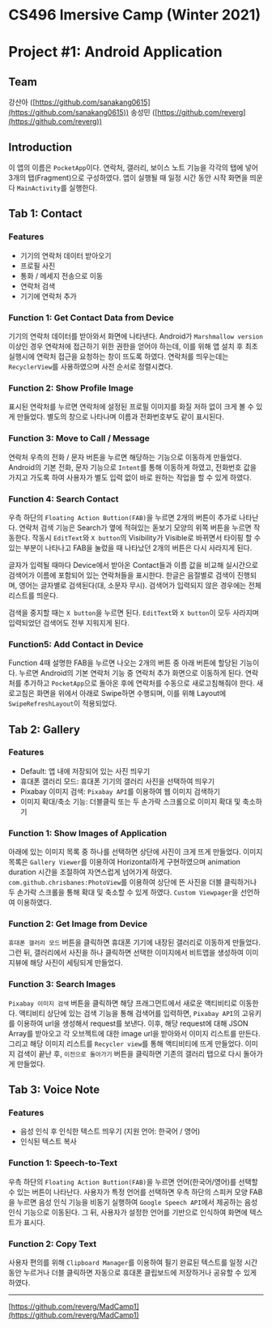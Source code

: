 # CS496 Imersive Camp (Winter 2021)

# Project #1: Android Application

## Team
강산아 ([https://github.com/sanakang0615](https://github.com/sanakang0615))
송성민 ([https://github.com/reverg](https://github.com/reverg))

## Introduction

이 앱의 이름은 `PocketApp`이다. 연락처, 갤러리, 보이스 노트 기능을 각각의 탭에 넣어 3개의 탭(Fragment)으로 구성하였다. 앱이 실행될 때 일정 시간 동안 시작 화면을 띄운다 `MainActivity`를 실행한다.

## Tab 1: Contact

### Features

- 기기의 연락처 데이터 받아오기
- 프로필 사진 
- 통화 / 메세지 전송으로 이동
- 연락처 검색
- 기기에 연락처 추가

### Function 1: Get Contact Data from Device

 기기의 연락처 데이터를 받아와서 화면에 나타낸다. Android가 `Marshmallow version` 이상인 경우 연락처에 접근하기 위한 권한을 얻어야 하는데, 이를 위해 앱 설치 후 최초 실행시에 연락처 접근을 요청하는 창이 뜨도록 하였다. 연락처를 띄우는데는 `RecyclerView`를 사용하였으며 사전 순서로 정렬시켰다. 

### Function 2: Show Profile Image

 표시된 연락처를 누르면 연락처에 설정된 프로필 이미지를 화질 저하 없이 크게 볼 수 있게 만들었다. 별도의 창으로 나타나며 이름과 전화번호부도 같이 표시된다.
 
### Function 3: Move to Call / Message

 연락처 우측의 전화 / 문자 버튼을 누르면 해당하는 기능으로 이동하게 만들었다. Android의 기본 전화, 문자 기능으로 `Intent`를 통해 이동하게 하였고, 전화번호 값을 가지고 가도록 하여 사용자가 별도 입력 없이 바로 원하는 작업을 할 수 있게 하였다.

### Function 4: Search Contact

 우측 하단의 `Floating Action Buttion(FAB)`을 누르면 2개의 버튼이 추가로 나타난다. 연락처 검색 기능은 Search가 옆에 적혀있는 돋보기 모양의 위쪽 버튼을 누르면 작동한다. 작동시 `EditText`와 `X button`의 Visibility가 Visible로 바뀌면서 타이핑 할 수 있는 부분이 나타나고 FAB을 눌렀을 때 나타났던 2개의 버튼은 다시 사라지게 된다.

 글자가 입력될 때마다 Device에서 받아온 Contact들과 이름 값을 비교해 실시간으로 검색어가 이름에 포함되어 있는 연락처들을 표시한다. 한글은 음절별로 검색이 진행되며, 영어는 글자별로 검색된다(대, 소문자 무시). 검색어가 입력되지 않은 경우에는 전체 리스트를 띄운다.

 검색을 중지할 때는 `X button`을 누르면 된다. `EditText`와 `X button`이 모두 사라지며 입력되었던 검색어도 전부 지워지게 된다.

### Function5: Add Contact in Device

 Function 4때 설명한 FAB을 누르면 나오는 2개의 버튼 중 아래 버튼에 할당된 기능이다. 누르면 Android의 기본 연락처 기능 중 연락처 추가 화면으로 이동하게 된다. 연락처를 추가하고 `PocketApp`으로 돌아온 후에 연락처를 수동으로 새로고침해줘야 한다. 새로고침은 화면을 위에서 아래로 Swipe하면 수행되며, 이를 위해 Layout에 `SwipeRefreshLayout`이 적용되었다.

## Tab 2: Gallery

### Features

- Default: 앱 내에 저장되어 있는 사진 띄우기
- 휴대폰 갤러리 모드: 휴대폰 기기의 갤러리 사진을 선택하여 띄우기
- Pixabay 이미지 검색: `Pixabay API`를 이용하여 웹 이미지 검색하기
- 이미지 확대/축소 기능: 더블클릭 또는 두 손가락 스크롤으로 이미지 확대 및 축소하기

### Function 1: Show Images of Application

아래에 있는 이미지 목록 중 하나를 선택하면 상단에 사진이 크게 뜨게 만들었다. 이미지 목록은 `Gallery Viewer`를 이용하여 Horizontal하게 구현하였으며 animation duration 시간을 조절하여 자연스럽게 넘어가게 하였다. `com.github.chrisbanes:PhotoView`를 이용하여 상단에 뜬 사진을 더블 클릭하거나 두 손가락 스크롤을 통해 확대 및 축소할 수 있게 하였다. `Custom Viewpager`을 선언하여 이용하였다.


### Function 2: Get Image from Device

`휴대폰 갤러리 모드` 버튼을 클릭하면 휴대폰 기기에 내장된 갤러리로 이동하게 만들었다. 그런 뒤, 갤러리에서 사진을 하나 클릭하면 선택한 이미지에서 비트맵을 생성하여 이미지뷰에 해당 사진이 세팅되게 만들었다.


### Function 3: Search Images
`Pixabay 이미지 검색` 버튼을 클릭하면 해당 프래그먼트에서 새로운 액티비티로 이동한다. 액티비티 상단에 있는 검색 기능을 통해 검색어를 입력하면, `Pixabay API`의 고유키를 이용하여 url을 생성해서 request를 보낸다. 이후, 해당 request에 대해 JSON Array를 받아오고 각 오브젝트에 대한 image url을 받아와서 이미지 리스트를 만든다. 그리고 해당 이미지 리스트를 `Recycler view`를 통해 액티비티에 뜨게 만들었다. 이미지 검색이 끝난 후, `이전으로 돌아가기` 버튼을 클릭하면 기존의 갤러리 탭으로 다시 돌아가게 만들었다.

## Tab 3: Voice Note

### Features

- 음성 인식 후 인식한 텍스트 띄우기 (지원 언어: 한국어 / 영어)
- 인식된 텍스트 복사

### Function 1: Speech-to-Text

우측 하단의 `Floating Action Buttion(FAB)`을 누르면 언어(한국어/영어)를 선택할 수 있는 버튼이 나타난다. 사용자가 특정 언어를 선택하면 우측 하단의 스피커 모양 FAB을 누르면 음성 인식 기능을 비동기 실행하여 `Google Speech API`에서 제공하는 음성 인식 기능으로 이동된다. 그 뒤, 사용자가 설정한 언어를 기반으로 인식하여 화면에 텍스트가 표시다.

### Function 2: Copy Text

 사용자 편의를 위해 `Clipboard Manager`를 이용하여 필기 완료된 텍스트를 일정 시간 동안 누르거나 더블 클릭하면 자동으로 휴대폰 클립보드에 저장하거나 공유할 수 있게 하였다.


---


[https://github.com/reverg/MadCamp1](https://github.com/reverg/MadCamp1)
